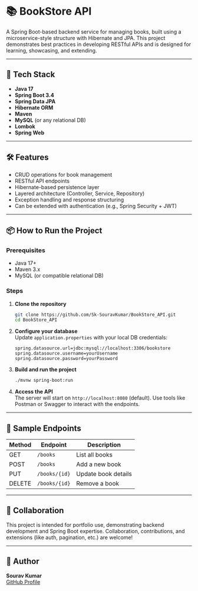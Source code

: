 # 📚 BookStore API

A Spring Boot-based backend service for managing books, built using a microservice-style structure with Hibernate and JPA. This project demonstrates best practices in developing RESTful APIs and is designed for learning, showcasing, and extending.

---

## 🚀 Tech Stack

- **Java 17**
- **Spring Boot 3.4**
- **Spring Data JPA**
- **Hibernate ORM**
- **Maven**
- **MySQL** (or any relational DB)
- **Lombok**
- **Spring Web**

---

## 🛠️ Features

- CRUD operations for book management  
- RESTful API endpoints  
- Hibernate-based persistence layer  
- Layered architecture (Controller, Service, Repository)  
- Exception handling and response structuring  
- Can be extended with authentication (e.g., Spring Security + JWT)

---

## 📦 How to Run the Project

### Prerequisites
- Java 17+
- Maven 3.x
- MySQL (or compatible relational DB)

### Steps

1. **Clone the repository**
   ```bash
   git clone https://github.com/Sk-SouravKumar/BookStore_API.git
   cd BookStore_API
   ```

2. **Configure your database**  
   Update `application.properties` with your local DB credentials:
   ```properties
   spring.datasource.url=jdbc:mysql://localhost:3306/bookstore
   spring.datasource.username=yourUsername
   spring.datasource.password=yourPassword
   ```

3. **Build and run the project**
   ```bash
   ./mvnw spring-boot:run
   ```

4. **Access the API**  
   The server will start on `http://localhost:8080` (default). Use tools like Postman or Swagger to interact with the endpoints.

---

## 📘 Sample Endpoints

| Method | Endpoint             | Description         |
|--------|----------------------|---------------------|
| GET    | `/books`             | List all books      |
| POST   | `/books`             | Add a new book      |
| PUT    | `/books/{id}`        | Update book details |
| DELETE | `/books/{id}`        | Remove a book       |

---

## 🤝 Collaboration

This project is intended for  portfolio use, demonstrating backend development and Spring Boot expertise. Collaboration, contributions, and extensions (like auth, pagination, etc.) are welcome!

---

## 👤 Author

**Sourav Kumar**  
[GitHub Profile](https://github.com/Sk-SouravKumar)

